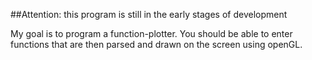 ##Attention: this program is still in the early stages of development

My goal is to program a function-plotter. You should be able to enter functions that are then parsed and drawn on the screen using openGL.
